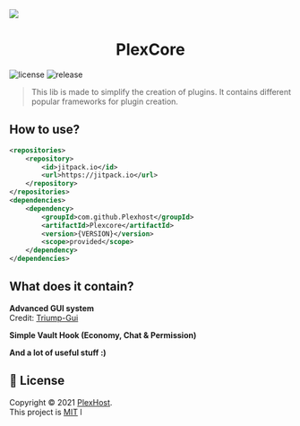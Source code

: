 <img src="https://i.imgur.com/HmpLhjl.png">
<h1 align="center">PlexCore</h1>
<p>
  <img src="https://img.shields.io/github/license/PlexHost/plexcore?color=blue&style=flat-square"  alt="license"/>
  <img src="https://img.shields.io/github/v/release/PlexHost/plexcore?color=green&style=flat-square" alt="release">
</p>

> This lib is made to simplify the creation of plugins.
> It contains different popular frameworks for plugin creation.

## How to use? 
```xml
<repositories>
    <repository>
        <id>jitpack.io</id>
        <url>https://jitpack.io</url>
    </repository>
</repositories>
<dependencies>
    <dependency>
        <groupId>com.github.Plexhost</groupId>
        <artifactId>Plexcore</artifactId>
        <version>{VERSION}</version>
        <scope>provided</scope>
    </dependency>
</dependencies>
```

## What does it contain?
<b>Advanced GUI system</b>  
Credit: [Triump-Gui](https://github.com/TriumphTeam/triumph-gui)

<b>Simple Vault Hook (Economy, Chat & Permission)</b>

<b>And a lot of useful stuff :)</b>

## 📝 License

Copyright © 2021 [PlexHost](https://plexhost.dk).<br />
This project is [MIT](https://github.com/plexhost/plexcore/blob/master/LICENSE) l